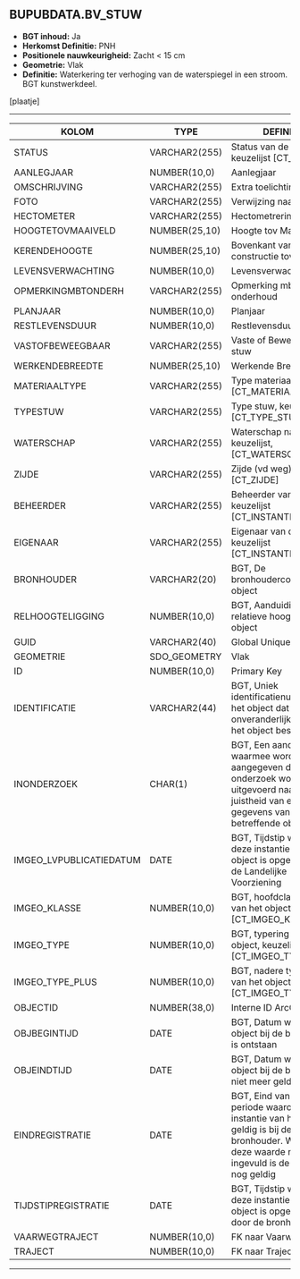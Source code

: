 ﻿## BUPUBDATA.BV_STUW


* __BGT inhoud:__ Ja
* __Herkomst Definitie:__ PNH
* __Positionele nauwkeurigheid:__ Zacht < 15 cm
* __Geometrie:__ Vlak
* __Definitie:__ Waterkering ter verhoging van de waterspiegel in een stroom. BGT kunstwerkdeel.

[plaatje]

***

|KOLOM                           	|TYPE          	|DEFINITIE|
|------                          	|----          	|-----    |
|STATUS                          	|VARCHAR2(255) 	|Status van de gegevens, keuzelijst [CT_STATUS]|
|AANLEGJAAR                      	|NUMBER(10,0)  	|Aanlegjaar|
|OMSCHRIJVING                    	|VARCHAR2(255) 	|Extra toelichting|
|FOTO                            	|VARCHAR2(255) 	|Verwijzing naar Foto|
|HECTOMETER                      	|VARCHAR2(255) 	|Hectometrering|
|HOOGTETOVMAAIVELD               	|NUMBER(25,10) 	|Hoogte tov Maaiveld|
|KERENDEHOOGTE                   	|NUMBER(25,10) 	|Bovenkant van de constructie tov NAP|
|LEVENSVERWACHTING               	|NUMBER(10,0)  	|Levensverwachting|
|OPMERKINGMBTONDERH              	|VARCHAR2(255) 	|Opmerking mbt onderhoud|
|PLANJAAR                        	|NUMBER(10,0)  	|Planjaar|
|RESTLEVENSDUUR                  	|NUMBER(10,0)  	|Restlevensduur|
|VASTOFBEWEEGBAAR                	|VARCHAR2(255) 	|Vaste of Beweegbare stuw|
|WERKENDEBREEDTE                 	|NUMBER(25,10) 	|Werkende Breedte|
|MATERIAALTYPE                   	|VARCHAR2(255)  |Type materiaal, keuzelijst [CT_MATERIAALTYPE]|
|TYPESTUW                        	|VARCHAR2(255) 	|Type stuw, keuzelijst [CT_TYPE_STUW]|
|WATERSCHAP                      	|VARCHAR2(255) 	|Waterschap naam, keuzelijst, [CT_WATERSCHAP]|
|ZIJDE                           	|VARCHAR2(255) 	|Zijde (vd weg), keuzelijst [CT_ZIJDE]|
|BEHEERDER                       	|VARCHAR2(255) 	|Beheerder van de stuw, keuzelijst [CT_INSTANTIE]|
|EIGENAAR                        	|VARCHAR2(255) 	|Eigenaar van de stuw, keuzelijst [CT_INSTANTIE]|
|BRONHOUDER                      	|VARCHAR2(20)  	|BGT, De bronhoudercode van het object|
|RELHOOGTELIGGING                	|NUMBER(10,0)  	|BGT, Aanduiding voor de relatieve hoogte van het object|
|GUID                            	|VARCHAR2(40)  	|Global Unique Identifier|
|GEOMETRIE                       	|SDO_GEOMETRY  	|Vlak|
|ID                              	|NUMBER(10,0)  	|Primary Key|
|IDENTIFICATIE			            |VARCHAR2(44)  	|BGT, Uniek identificatienummer voor het object dat onveranderlijk is zolang het object bestaat|
|INONDERZOEK                        |CHAR(1)       	|BGT, Een aanduiding waarmee wordt aangegeven dat een onderzoek wordt uitgevoerd naar de juistheid van een of meer gegevens van het betreffende object|
|IMGEO_LVPUBLICATIEDATUM            |DATE          	|BGT, Tijdstip waarop deze instantie van het object is opgenomen in de Landelijke Voorziening|
|IMGEO_KLASSE                       |NUMBER(10,0)   |BGT, hoofdclassificatie van het object, keuzelijst [CT_IMGEO_KLASSE]|
|IMGEO_TYPE                         |NUMBER(10,0)   |BGT, typering van het object, keuzelijst [CT_IMGEO_TYPE] |
|IMGEO_TYPE_PLUS                    |NUMBER(10,0)   |BGT, nadere typering van het object, keuzelijst [CT_IMGEO_TYPE_PLUS]|
|OBJECTID                        	|NUMBER(38,0)  	|Interne ID ArcGIS|
|OBJBEGINTIJD                    	|DATE          	|BGT, Datum waarop het object bij de bronhouder is ontstaan|
|OBJEINDTIJD                     	|DATE          	|BGT, Datum waarop het object bij de bronhouder niet meer geldig is|
|EINDREGISTRATIE                 	|DATE          	|BGT, Eind van de periode waarop deze instantie van het object geldig is bij de bronhouder. Wanneer deze waarde niet is ingevuld is de instantie nog geldig|
|TIJDSTIPREGISTRATIE             	|DATE          	|BGT, Tijdstip waarop deze instantie van het object is opgenomen door de bronhouder|
|VAARWEGTRAJECT                  	|NUMBER(10,0)  	|FK naar Vaarwegtraject|
|TRAJECT                         	|NUMBER(10,0)  	|FK naar Traject|



***
